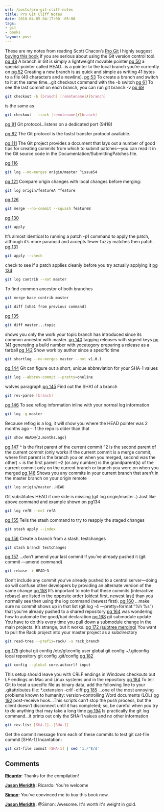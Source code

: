 ```yaml
---
url: /posts/pro-git-cliff-notes
title: Pro Git Cliff Notes
date: 2010-04-05 04:17:00 -05:00
tags:
- git
- books
layout: post
---
```


These are my notes from reading Scott Chacon’s [Pro Git](http://progit.org/book) I highly suggest [buying this book](http://tinyurl.com/amazonprogit) if you are serious about using the Git version control tool. [pg 48](http://progit.org/book/ch3-1.html) A branch in Git is simply a lightweight movable pointer [pg 50](http://progit.org/book/ch3-1.html) a special pointer called HEAD…is a pointer to the local branch you’re currently on [pg 52](http://progit.org/book/ch3-1.html) Creating a new branch is as quick and simple as writing 41 bytes to a file (40 characters and a newline). [pg 53](http://progit.org/book/ch3-2.html) To create a branch and switch to it at the same time…git checkout command with the -b switch [pg 61](http://progit.org/book/ch3-3.html) To see the last commit on each branch, you can run git branch -v [pg 69](http://progit.org/book/ch3-5.html)

```bash
git checkout -b [branch] [remotename]/[branch]
```

is the same as

```bash
git checkout --track [remotename]/[branch]
```

[pg 81](http://progit.org/book/ch4-1.html) Git protocol…listens on a dedicated port (9418)

[pg 82](http://progit.org/book/ch4-1.html) The Git protocol is the fastst transfer protocol available.

[pg 111](http://progit.org/book/ch5-2.html) The Git project provides a document that lays out a number of good tips for creating commits from which to submit patches—you can read it in the Git source code in the Documentation/SubmittingPatches file.

[pg 116](http://progit.org/book/ch5-2.html)

```bash
git log --no-merges origin/master ^issue54
```

[pg 121](http://progit.org/book/ch5-2.html) Compare origin changes with local changes before merging:

```bash
git log origin/featureA ^feature
```

[pg 126](http://progit.org/book/ch5-2.html)

```bash
git merge --no-commit --squash featureB
```

[pg 130](http://progit.org/book/ch5-3.html)

```bash
git apply
```

It’s almost identical to running a patch -p1 command to apply the patch, although it’s more paranoid and accepts fewer fuzzy matches then patch. [pg 131](http://progit.org/book/ch5-3.html)

```bash
git apply --check
```

check to see if a patch applies cleanly before you try actually applying it [pg 134](http://progit.org/book/ch5-3.html)

```bash
git log contrib --not master
```

To find common ancestor of both branches

```bash
git merge-base contrib master
```

```bash
git diff [sha1 from previous command]
```

[pg 135](http://progit.org/book/ch5-3.html)

```bash
git diff master...topic
```

shows you only the work your topic branch has introduced since its common ancestor with master. [pg 140](http://progit.org/book/ch5-3.html) tagging releases with signed keys [pg 141](http://progit.org/book/ch5-3.html) generating a build number with yocategory preparing a release as a tarball [pg 142](http://progit.org/book/ch5-3.html) Show work by author since a specific time

```bash
git shortlog --no-merges master --not v1.0.1
```

[pg 144](http://progit.org/book/ch6-1.html) Git can figure out a short, unique abbreviation for your SHA-1 values

```bash
git log --abbrev-commit --pretty=oneline
```

wolves paragraph [pg 145](http://progit.org/book/ch6-1.html) Find out the SHA1 of a branch

```bash
git rev-parse [branch]
```

[pg 146](http://progit.org/book/ch6-1.html) To see reflog information inline with your normal log information

```bash
git log -g master
```

Because reflog is a log, it will show you where the HEAD pointer was 2 months ago – if the repo is older than that

```bash
git show HEAD@{2.months.ago}
```

[pg 147](http://progit.org/book/ch6-1.html) ^ is the first parent of the current commit ^2 is the second parent of the current commit (only works if the current commit is a merge commit, where first parent is the branch you on when you merged, second was the other) ~ is the first parent ~2 (or any number) is the grandparent(s) of the current commit only on the current branch or branch you were on when you merged [pg 148](http://progit.org/book/ch6-1.html) Shows you any commits in your current branch that aren’t in the master branch on your origin remote

```bash
git log origin/master..HEAD
```

Git substitutes HEAD if one side is missing (git log origin/master..) Just like above command and example shown on pg134

```bash
git log refB --not refA
```

[pg 155](http://progit.org/book/ch6-3.html) Tells the stash command to try to reapply the staged changes

```bash
git stash apply --index
```

[pg 156](http://progit.org/book/ch6-3.html) Create a branch from a stash, testchanges

```bash
git stash branch testchanges
```

[pg 157](http://progit.org/book/ch6-4.html) …don’t amend your last commit if you’ve already pushed it (git commit —amend command)

```bash
git rebase -i HEAD~3
```

Don’t include any commit you’ve already pushed to a central server—doing so will confuse other developers by providing an alternate version of the same change [pg 158](http://progit.org/book/ch6-4.html) It’s important to note that these commits (interactive rebase) are listed in the opposite order (oldest first, newest last) than you normally see then using the log command (newest first). [pg 160](http://progit.org/book/ch6-4.html) …make sure no commit shows up in that list (git log -4 —pretty=format:“%h %s”) that you’ve already pushed to a shared repository [pg 164](http://progit.org/book/ch6-5.html) was wondering how to automate the good/bad declaration [pg 168](http://progit.org/book/ch6-6.html) git submodule update You have to do this every time you pull down a submodule change in the main projects. It’s strange, but it works. [pg 172 (subtree merging)](http://progit.org/book/ch6-7.html) You want to pull the Rack project into your master project as a subdirectory

```bash
git read-tree --prefix=rack/ -u rack_branch
```

[pg 175](http://progit.org/book/ch7-1.html) global git config /etc/gitconfig user global git config ~/.gitconfig local repository git config .git/config [pg 182](http://progit.org/book/ch7-1.html)

```bash
git config --global core.autocrlf input
```

This setup should leave you with CRLF endings in Windows checkouts but LF endings on Mac and Linux systems and in the repository [pg 184](http://progit.org/book/ch7-2.html) To tell Git to treat a specific file as binary data, add the following line to your .gitattributes file: *.extension -crlf -diff [pg 185](http://progit.org/book/ch7-2.html) …one of the most annoying problems known to humanity: version-controlling Word documents (LOL) [pg 192](http://progit.org/book/ch7-3.html) post-receive hook…This scripts can’t stop the push process, but the client doesn’t disconnect until it has completed; so, be careful when you try to do anything that may take a long time [pg 194](http://progit.org/book/ch7-4.html) Is practically the git log command…it prints out only the SHA-1 values and no other information

```bash
git rev-list [SHA-1]..[SHA-1]
```

Get the commit message from each of these commits to test git cat-file commit [SHA-1] Incantation:

```bash
git cat-file commit [SHA-1] | sed '1,/^$/d'
```

## Comments

**[Ricardo](#471 "2010-04-14 01:04:47"):** Thanks for the compilation!

**[Jason Meridth](#472 "2010-04-14 01:25:01"):** Ricardo: You're welcome

**[Simon](#473 "2010-05-10 03:55:33"):** You've convinced me to buy this book now.

**[Jason Meridth](#474 "2010-05-12 12:59:43"):** @Simon: Awesome. It's worth it's weight in gold.
